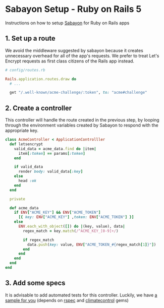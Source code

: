 # Sabayon Setup - Ruby on Rails 5

Instructions on how to setup [Sabayon](https://github.com/dmathieu/sabayon) for
Ruby on Rails apps

## 1. Set up a route

We avoid the middleware suggested by sabayon because it creates unnecessary
overhead for all of the app's requests. We prefer to treat Let's Encrypt
requests as first class citizens of the Rails app instead.

```ruby
# config/routes.rb

Rails.application.routes.draw do
  # ...

  get "/.well-known/acme-challenge/:token", to: "acme#challenge"
```

## 2. Create a controller

This controller will handle the route created in the previous step, by looping
through the environment variables created by Sabayon to respond with the
appropriate key.

```ruby
class AcmeController < ApplicationControlller
  def letsencrypt
    valid_data = acme_data.find do |item|
      item[:token] == params[:token]
    end

    if valid_data
      render body: valid_data[:key]
    else
      head :ok
    end
  end

  private

  def acme_data
    if ENV["ACME_KEY"] && ENV["ACME_TOKEN"]
      [{ key: ENV["ACME_KEY"] ,token: ENV["ACME_TOKEN"] }]
    else
      ENV.each_with_object([]) do |(key, value), data|
        regex_match = key.match(/^ACME_KEY_[0-9]+/)

        if regex_match
          data.push(key: value, ENV["ACME_TOKEN_#{regex_match[1]}"])
        end
      end
    end
  end
end
```

## 3. Add some specs

It is advisable to add automated tests for this controller. Luckily, we have
[a sample for you](acme_controller_spec.rb) (depends on [rspec](https://github.com/rspec/rspec) and [climatecontrol](https://github.com/thoughtbot/climate_control) gems)
